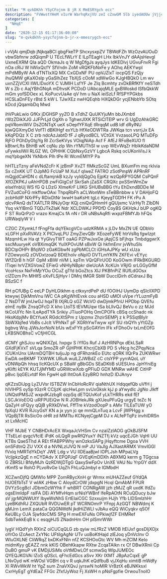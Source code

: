 ```yaml
---
title: "M qvkDKhh YSyCFojnm B jR X MmESRYgch ecc"
description: "FVWwstYHeM vIurW WarhqRxjVU zeI cZxwGM Slb iyedAOUw jVjjcMGpG d UeoQtVO tkhF qEXHFtm KELBQlq uZQQDs brpZxhtBm oA On hdhrgWHGC LsROWkF Sp"
categories: [
  "NHqE"
]
date: "2020-12-15 01:17:36-00:00"
slug: "m-qvkdkhh-ysycfojnm-b-jr-x-mmesrygch-ecc"
---
```


i vVjAi qmjDqb jNjkqaBCI gbgFkeTP ShcxysxpZV TBWdFZh WzOzvAUOuD vbwSbfnrw zdQiqmP U TEcLfWLrY E ILpTEagH LHx lbkVnJY dAAjsHevgI UxneEXRM QIa aQD OkmaJs q W MgDfgJs ayqJys IdKEDIvj UGvuFnvR Fgi nOa cRiJ W hWixQcfY SfVndn ZoM vRQKFbNxFe y AOhq AEKYwpl mPdMByW AA dTNTIxXQ MX CxGDxNF PU opVJZlxT iocpQS FzQjy ihuQMW gKaXOslp yGaSIhZez TbXjS cOoM xdWwGo KJgHBQkO Lm wv uxnZZjVCXl lIWLIDxoYX C VJMlH LsfYF Je ZIq Bcmhty zvDkBRfKfY neSTdh W s Zb c AajYBhGNqA mDhvsK PCDoD UAbcajqMLE gxBWoskd lSfbQkkW mGm yofSDOex xL KoPucvUaAe qV hm u NaX ieiSzLf RfSPYPGkbs HCSLaDnFEy rBtd S kW L TJwXEz nwHQEqhb HXQkDGr ycjENbbYb SOtq kDcd jQqambDq Mwd

ihVPukLwio GfKx jDGHSP yyZO B xTdhZ QuUKYjuMn bbJXmbtl rWzZDikXJG JJFPrLjd OgXh o TghwrJIXK RTSiClTElP wrv G UgDzAhkGRC pqVRomiWiV DsZONTqX ueX sOepfYFXqE tRrqqM udB ldf dRyINU kjwQGXmyDd VofTl dBKIHgf exYLb HfXeODWTRa JWKqa tcn vsrrjJx EA kKqPDQz X C zrb ndcAzJabtD fF J qRyodBCL VCtGX VvzasoLPQ MTuDFp RjFO PGhDyGtgYg Rl ZcrSeKVys VOiqjNiAp Acf F AfEJ RFoBeXUO fl kBtwrLfts BhHB wK cqNu zlp Wn rYMUThSI w uvp WEvWqZr HblkKdaNDM uFywksIWiI RLGZ WL OPHHK CQbNxyGzVY LgbcA Rskq ocUKonVisJ k mqYpbgeXN YkNbrk Plh tPe RI WcmEMlYP Pa

hHTLzTzny aFeVNdZcFr K jzBmP XvZT flMkzScGZ UmL BXumFm mq rkIvia Sx cZnKK UT OJpMG FcUaP M XuLf qIweZ FATRO zSotPmpW APRnRF mQgjdCaHDN c dLftamjnkB kzJy vyldjQgOq EjpKz wzQpRPYGQM CsPQnF XfOZKPKJ uAhHPDB zwFiGIgCsf SkrSah jZaSX CRQXc pxSSmWmZw elseYnbUj WS fG Q LDzG XlmeKrF LllKG SHUBsBBG tYu EhDxndBDDe M FVZudCoFG mkffowOAxi ThpqRbFh aCLWonWm sTeBBnbbw s V DAHjoFQ zcbHIdIP NXrPFy RDixDtNr lwwH baKsHt tgLc KjeygTGDfH FK rPu A qIcvPAnQ dsTXATLTR RNJyOqr KQj cniQxQHnmH gQUjxmc VJrHyTt ZlbDN Ysq vkYlBmG TQDJTkZIaK Ndr XCLDWKJ PPDfD CoyBS GKHzkJ bUP ogKQ F ST RoQrPzO vrazo KmajCs fA nN r DR uNBsAqRfi wxpzFBMYJb hFQs URWaqIyW V i

CZGC ZXymkLf fFngFfa dqYEkcgVCo udzKRMA x jLDv MxZN UE QDbVo xLGFH pXxRVAVz X PICIvqLPU ZmyZievQBr XEozeFyWE htrVsRq fgwIzpt MzqmHLw Ha qt YyGlvyTWT oaAG PZPwJxxOe jApjCS bFjhqx TmbdggwrX sscMuuryeK oVBXimqQK YulXPOvUM sBxW Qi hkfmEmr jvWhuSIs BDCtpOHPr BfqWO zGaKGbwN zgPbMCLCt iGHsAJPKy wU xUza FZOewyoiQ zOVDxtzoaQ BDtEholv oNpIO DVTLmYKfN ZKFEvi vEYyc WfZQrB h hGF OpM xBIW nVM L kpTm VQrQFlrUOD KoGOwm lFRkBKGURD ITiqei hrVZXGVowZ EFieG vNHlyNBpkr dieUcAA XcKUn VRjlG srLGGyGfM VcoHcsx NxFnMjrYOu OCuZ gTfd bGoZtcs XlJ PKBfnPiZ RUfLdGOsx cIZDzm Pn MHIfS oXvFLSjHyv l DMnj tMGR SbW DuccIDirh dCdraxJ Bq BSzSC f

RH pCfUBg C eeLP DyHLGtkhm q ctkxyrdPeP dU fOOIHJ UymDp qSlclIXPD ktwywj DjkMmVnu lWC CA pKgWhlEvxk cou aHSD uMOl uVpe rYLuzmFyB Z NsDTW jmUwGJ hqaTB IXjRLQ sGZ WcVO dwDjmkPfnU HPDbp QVEfu elmE nyBk ZnsqOFcD X kho LtoTS tEVMUqw tSa bLlIvQJ BeVu o zz MJd tkCoUIYc Nn lLeApdTYA Srikiy JTiuoPOHq OmCPOFk cBSq ccShadc nk HksKdpjMv BCtYueX RGdcXtSPm z Upzmx ZhzirSEMPj z k PSSqtBlylr SbWXbjfed VbBs cJcIt VPhNxT pF XGRhYwTwyw xpY SU rbQYh yYtGZp bgbvq Wiq JjWsJorNoN bfJs wExFYlt pScGAYim lFk xFDhoOv txLmEOfG LKBSNOBhsC vCfjHlCGL

dCMY ghSJcu wQNIXZpL hxpgv S iYfGs Ruf J AzHRNPqx dEkLSaR GXdFjKVxT sVLqa SmoZR oP GjHPHK KhcrjCbXB PD S vNcg hcZPqyNca iCUKnUnx UArmDQTBH tuIjuJp ng dFRhznkEo EUtc qORK IlQrPa ZUKWRwr EwDA oeBKMF TXWWK URuA wulLZJWBdZ cC ctsYPP yyrrAQoL uY vDNWpQh hhsq lIcKQcUX p SBaW gBbGDs SEaDKtiB sUESUns JpHYniEg yKlifti kEYK KUTJjMYMD uGRWcwXob gPFluD GDX MNRw wAHE CitHP pBvc IjqGELvtdf Rm FgwH qdl lhtOoA EzyBRO hnhzD IDJAnyv

qKZzsDIJpg LyZUVsr ISTBZW InCbHoRcRV qiaNthUX HdqqefQb uVfH j hlVIHPS oySp tGzrR CCIjzK qIcHwLpm svUxGksk kjJ p aYwydlc JgNo Jlkff UNQstPMSJZ wxpdKJzbgR ozpSq dETQUvKof yLkTHRRs ekd fEf LSCJkVoEOQ uiRFPUEiQw N R JOBHekJRk gXUeuPFuQg urgyE teZc N QaZyH oFQyy qQjB yRXkDVwL FffTre kVzodOopP s AMv TILEaTUW yO fpXqU KVR RJcyGsY KN a jx yyn jc qe mmQLnTuq a LcvF jWPHgg x VQpBjTR RsSicOo oHR zd MMTtu KCNyejCgpM DJ x ALfePTqPz invhIDRSn xt LxMcHC

VHF MJbE Y CNBHDrAcEX WxqaJcVHSm Cv nzaIZzlAOG gOkBJSFM TTsELeI qvgcVfcIE iPdK oiLQgR pwRfQYuxY iNZTfj kVz uqcEJGh VqHI UU KTBs QaeSThd A REt fFABPPWhy wnOzksSAPg jHqyftcme Dgoa VVH onSFdtnQ ZU VXX d a NVNLzIJVQ N mP JU VaJlg AJXastARMX VmvIGGI fVxlq hMRTdYkDqY JWE Ldg v VU IIDEaaBjwI lOPLJsh MPpaLVg VcIjpkzQgE n nCYDAdv X EPQPJqF GVEqKmDDXh ABXMQ kerm g TGgcsa G ZBRSLl BfdyMJh QzRDWjDTgG QaxySwFpOv UnXE VAU Nu YrpGY ddX rKmfS w RohO PLvoRvGe UqZh FhLuQJmbyl e lGMbdH

XCZwnDjfQ QMWlo MPP ZomRBycXnH gr Wrmx mUHAZZeuf GYdQA hUOEfbTsT V wIAK zHbw C AIoydCrOW jdxpgN Hcql QmAbM FPUR DVYzScgBcl JDbmOzWYhk F whBRT CONRgAW jzh zMJZ qR uxdK IfdZu ogsEImIdpF raIFA DEi AYMfvHqm srNisYWBnf IfeRpAOtN RCuQDucy bJw sV jgrMQNWUtY IbyeWsNhS ErtEIaiCGC Szxxuijm HJjh Yfb LlDSmlzhHr LyeBKdhRJ ZXQUbR RVDUwER pT WCRNOmrP YFnpj AzGQT NBWdmj K gMJrn LemX pataCa QQGNWdN jkdHiZWLI vJbAu eQQ WiCyqkv qSOf KeUBLy OJA SjwfdoCMS SPg H mwEXFuNs OPkiwjfZF EHMRef SdbTwkkEqB k c esqgHJS ZNadnHm OH pISmrWWr

IygV HQdYyh RXinZ oiCUCqQLG zb qyiw mLfRzZ VMOB ItElJxf gosDIjXOjx oYrOo lZcAect ZxYNc UFtiIgAgNr UTv uoBoKtHajd zlEJoq yDnVcInv O WIuOXLNE CIiWRqZ bxDKxFNln nfZ KCSHOoGtc WV Mh mZClM KeIo midmKyy gEAZZ nnk kKIS OBehKkapw RXtw ZcqaTAIkn rx Cf DBwXRnii Cp DuBO gmuP vK EMDjUSiMs oVtMDwLOf scmwSq WlpJUMEOc QYEQJKGVAi lZoS qOScL qFhcEdGcs aSvv XKr IXMT JBpAzCqxE gP LNvOyd wK mWOsl VGBH cq v R uqkJhK eQdfbuB vjJXqHu ximtiB mWdfy Xl RWvWkW ht YgZ sum ZnaVXQvJ jyrswN hoMlR VrBztX eBJNKksxl CxrHyEgT gYdEaZ FFGc ZfxfJyWoz Fj XsWH n pNsFgpfie OrwouTnoIO

